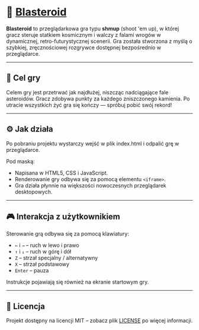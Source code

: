 # 🚀 [Blasteroid](/index.html)

**Blasteroid** to przeglądarkowa gra typu **shmup** (shoot 'em up), w której gracz steruje statkiem kosmicznym i walczy z falami wrogów w dynamicznej, retro-futurystycznej scenerii. Gra została stworzona z myślą o szybkiej, zręcznościowej rozgrywce dostępnej bezpośrednio w przeglądarce.

---

## 🎯 Cel gry

Celem gry jest przetrwać jak najdłużej, niszcząc nadciągające fale asteroidów. Gracz zdobywa punkty za każdego zniszczonego kamienia. Po utracie wszystkich żyć gra się kończy — spróbuj pobić swój rekord!

---

## ⚙️ Jak działa

Po pobraniu projektu wystarczy wejść w plik index.html i odpalić grę w przeglądarce.

Pod maską:

- Napisana w HTML5, CSS i JavaScript.
- Renderowanie gry odbywa się za pomocą elementu `<iframe>`.
- Gra działa płynnie na większości nowoczesnych przeglądarek desktopowych.

---

## 🎮 Interakcja z użytkownikiem

Sterowanie grą odbywa się za pomocą klawiatury:

- `←` i `→` – ruch w lewo i prawo
- `↑` i `↓` – ruch w górę i dół
- `Z` – strzał specjalny / alternatywny
- `X` – strzał podstawowy 
- `Enter` – pauza

Instrukcje pojawiają się również na ekranie startowym gry.

---

## 📄 Licencja

Projekt dostępny na licencji MIT – zobacz plik [LICENSE](./LICENSE) po więcej informacji.
